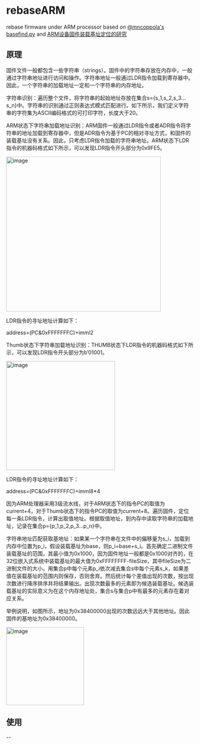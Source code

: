 # rebaseARM
rebase firmware under ARM processor based on [@mncoppola's basefind.py](https://github.com/mncoppola/ws30/blob/master/basefind.py) and [ARM设备固件装载基址定位的研究](http://cdmd.cnki.com.cn/Article/CDMD-10007-1018812112.htm)

## 原理
固件文件一般都包含一些字符串（strings）。固件中的字符串存放在内存中，一般通过字符串地址进行访问和操作。字符串地址一般通过LDR指令加载到寄存器中。因此，一个字符串的加载地址一定和一个字符串的内存地址。

字符串识别：遍历整个文件，将字符串的起始地址存放在集合s={s_1,s_2,s_3…s_n}中。字符串的识别通过正则表达式模式匹配进行。如下所示，我们定义字符串的字符集为ASCII编码格式的可打印字符，长度大于20。
 
ARM状态下字符串加载地址识别：ARM固件一般通过LDR指令或者ADR指令将字符串的地址加载到寄存器中，但是ADR指令为基于PC的相对寻址方式，和固件的装载基址没有关系。因此，只考虑LDR指令加载的字符串地址。ARM状态下LDR指令的机器码格式如下所示，可以发现LDR指令开头部分为0x9FE5。

<img width="415" alt="image" src="https://user-images.githubusercontent.com/76193596/207274691-2837ec8b-a0c4-4ee0-964b-73e09ab3843d.png">

LDR指令的寻址地址计算如下：

address=(PC&0xFFFFFFFC)+imml2

Thumb状态下字符串加载地址识别：THUMB状态下LDR指令的机器码格式如下所示，可以发现LDR指令开头部分为b’01001。

<img width="292" alt="image" src="https://user-images.githubusercontent.com/76193596/207275976-cd59b92c-2cf7-4096-9eb1-3cff76bf87a8.png">

LDR指令的寻址地址计算如下：

address=(PC&0xFFFFFFFC)+imml8*4

因为ARM处理器采用3级流水线，对于ARM状态下的指令PC的取值为current+4，对于Thumb状态下的指令PC的取值为current+8。遍历固件，定位每一条LDR指令，计算出取值地址。根据取值地址，到内存中读取字符串的加载地址，记录在集合p={p_1,p_2,p_3…p_n}中。

字符串地址匹配获取基地址：如果某一个字符串在文件中的偏移量为s_i，加载到内存中位置为p_i，假设装载基址为base，则p_i=base+s_i。首先确定二进制文件装载基址的范围，其最小值为0x1000，因为固件地址一般都是0x1000对齐的，在32位嵌入式系统中装载基址的最大值为0xFFFFFFFF-fileSize，其中fileSize为二进制文件的大小。用集合p中每个元素p_i依次减去集合s中每个元素s_k，如果差值在装载基址的范围内则保存，否则舍弃。然后统计每个差值出现的次数，按出现次数进行降序排序并将结果输出。出现次数最多的元素即为候选装载基址。候选装载基址的实际意义为在这个内存地址处，集合s与集合p中有最多的元素存在着对应关系。

举例说明，如图所示，地址为0x38400000出现的次数远远大于其他地址。因此固件的基地址为0x38400000。

<img width="209" alt="image" src="https://user-images.githubusercontent.com/76193596/207276042-f48929db-f697-4caa-8693-17bdb9a0ac63.png">

## 使用
--


